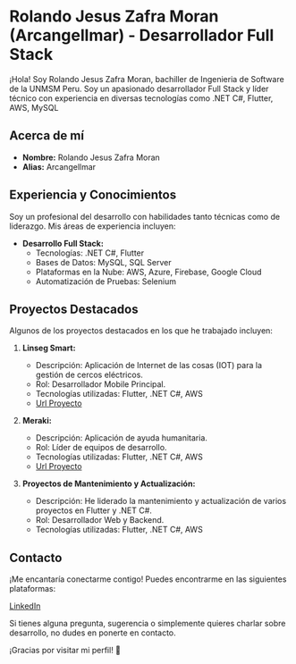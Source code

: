 # Rolando Jesus Zafra Moran (Arcangellmar) - Desarrollador Full Stack

¡Hola! Soy Rolando Jesus Zafra Moran, bachiller de Ingenieria de Software de la UNMSM Peru. Soy un apasionado desarrollador Full Stack y líder técnico con experiencia en diversas tecnologías como .NET C#, Flutter, AWS, MySQL

## Acerca de mí
- **Nombre:** Rolando Jesus Zafra Moran
- **Alias:** Arcangellmar

## Experiencia y Conocimientos
Soy un profesional del desarrollo con habilidades tanto técnicas como de liderazgo. Mis áreas de experiencia incluyen:

- **Desarrollo Full Stack:**
  - Tecnologías: .NET C#, Flutter
  - Bases de Datos: MySQL, SQL Server
  - Plataformas en la Nube: AWS, Azure, Firebase, Google Cloud
  - Automatización de Pruebas: Selenium

## Proyectos Destacados
Algunos de los proyectos destacados en los que he trabajado incluyen:

1. **Linseg Smart:**
   - Descripción: Aplicación de Internet de las cosas (IOT) para la gestión de cercos eléctricos.
   - Rol: Desarrollador Mobile Principal.
   - Tecnologías utilizadas: Flutter, .NET C#, AWS
   - [Url Proyecto](https://play.google.com/store/apps/details?id=com.linseg.gestionalarmas.gestion_de_alarmas&hl=en_US)

2. **Meraki:**
   - Descripción: Aplicación de ayuda humanitaria.
   - Rol: Líder de equipos de desarrollo.
   - Tecnologías utilizadas: Flutter, .NET C#, AWS
   - [Url Proyecto](https://www.meraki-app.com/)

3. **Proyectos de Mantenimiento y Actualización:**
   - Descripción: He liderado la mantenimiento y actualización de varios proyectos en Flutter y .NET C#.
   - Rol: Desarrollador Web y Backend.
   - Tecnologías utilizadas: Flutter, .NET C#, AWS

## Contacto
¡Me encantaría conectarme contigo! Puedes encontrarme en las siguientes plataformas:

[LinkedIn](https://www.linkedin.com/in/Arcangellmar)
<!--- - [Sitio Web/Portafolio](URL de tu sitio web o portafolio) -->

Si tienes alguna pregunta, sugerencia o simplemente quieres charlar sobre desarrollo, no dudes en ponerte en contacto.

¡Gracias por visitar mi perfil! 👋
